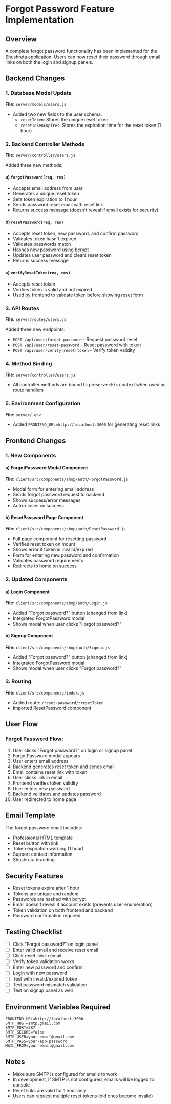# Forgot Password Feature Implementation

## Overview
A complete forgot password functionality has been implemented for the Shushruta application. Users can now reset their password through email links on both the login and signup panels.

## Backend Changes

### 1. Database Model Update
**File:** `server/models/users.js`
- Added two new fields to the user schema:
  - `resetToken`: Stores the unique reset token
  - `resetTokenExpires`: Stores the expiration time for the reset token (1 hour)

### 2. Backend Controller Methods
**File:** `server/controller/users.js`

Added three new methods:

#### a) `forgotPassword(req, res)`
- Accepts email address from user
- Generates a unique reset token
- Sets token expiration to 1 hour
- Sends password reset email with reset link
- Returns success message (doesn't reveal if email exists for security)

#### b) `resetPassword(req, res)`
- Accepts reset token, new password, and confirm password
- Validates token hasn't expired
- Validates passwords match
- Hashes new password using bcrypt
- Updates user password and clears reset token
- Returns success message

#### c) `verifyResetToken(req, res)`
- Accepts reset token
- Verifies token is valid and not expired
- Used by frontend to validate token before showing reset form

### 3. API Routes
**File:** `server/routes/users.js`

Added three new endpoints:
- `POST /api/user/forgot-password` - Request password reset
- `POST /api/user/reset-password` - Reset password with token
- `POST /api/user/verify-reset-token` - Verify token validity

### 4. Method Binding
**File:** `server/controller/users.js`
- All controller methods are bound to preserve `this` context when used as route handlers

### 5. Environment Configuration
**File:** `server/.env`
- Added `FRONTEND_URL=http://localhost:3000` for generating reset links

## Frontend Changes

### 1. New Components

#### a) ForgotPassword Modal Component
**File:** `client/src/components/shop/auth/ForgotPassword.js`
- Modal form for entering email address
- Sends forgot password request to backend
- Shows success/error messages
- Auto-closes on success

#### b) ResetPassword Page Component
**File:** `client/src/components/shop/auth/ResetPassword.js`
- Full page component for resetting password
- Verifies reset token on mount
- Shows error if token is invalid/expired
- Form for entering new password and confirmation
- Validates password requirements
- Redirects to home on success

### 2. Updated Components

#### a) Login Component
**File:** `client/src/components/shop/auth/Login.js`
- Added "Forgot password?" button (changed from link)
- Integrated ForgotPassword modal
- Shows modal when user clicks "Forgot password?"

#### b) Signup Component
**File:** `client/src/components/shop/auth/Signup.js`
- Added "Forgot password?" button (changed from link)
- Integrated ForgotPassword modal
- Shows modal when user clicks "Forgot password?"

### 3. Routing
**File:** `client/src/components/index.js`
- Added route: `/reset-password/:resetToken`
- Imported ResetPassword component

## User Flow

### Forgot Password Flow:
1. User clicks "Forgot password?" on login or signup panel
2. ForgotPassword modal appears
3. User enters email address
4. Backend generates reset token and sends email
5. Email contains reset link with token
6. User clicks link in email
7. Frontend verifies token validity
8. User enters new password
9. Backend validates and updates password
10. User redirected to home page

## Email Template
The forgot password email includes:
- Professional HTML template
- Reset button with link
- Token expiration warning (1 hour)
- Support contact information
- Shushruta branding

## Security Features
- Reset tokens expire after 1 hour
- Tokens are unique and random
- Passwords are hashed with bcrypt
- Email doesn't reveal if account exists (prevents user enumeration)
- Token validation on both frontend and backend
- Password confirmation required

## Testing Checklist
- [ ] Click "Forgot password?" on login panel
- [ ] Enter valid email and receive reset email
- [ ] Click reset link in email
- [ ] Verify token validation works
- [ ] Enter new password and confirm
- [ ] Login with new password
- [ ] Test with invalid/expired token
- [ ] Test password mismatch validation
- [ ] Test on signup panel as well

## Environment Variables Required
```
FRONTEND_URL=http://localhost:3000
SMTP_HOST=smtp.gmail.com
SMTP_PORT=587
SMTP_SECURE=false
SMTP_USER=your-email@gmail.com
SMTP_PASS=your-app-password
MAIL_FROM=your-email@gmail.com
```

## Notes
- Make sure SMTP is configured for emails to work
- In development, if SMTP is not configured, emails will be logged to console
- Reset links are valid for 1 hour only
- Users can request multiple reset tokens (old ones become invalid)

